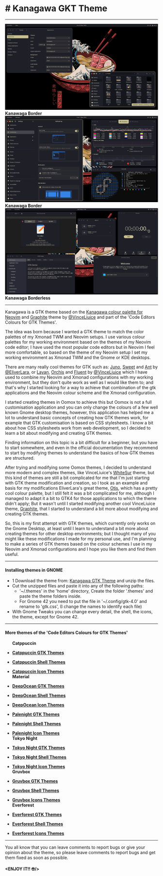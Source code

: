 # # Kanagawa GKT Theme

---

![Kanawaga Border](https://raw.githubusercontent.com/Fausto-Korpsvart/Kanagawa-GKT-Theme/main/screenshots/01-Kanagawa.png)
**Kanawaga Border**
![Kanawaga Border](https://raw.githubusercontent.com/Fausto-Korpsvart/Kanagawa-GKT-Theme/main/screenshots/02-Kanagawa.png)
**Kanawaga Border**
![Kanawaga Borderless](https://raw.githubusercontent.com/Fausto-Korpsvart/Kanagawa-GKT-Theme/main/screenshots/03-Kanagawa.png)
**Kanawaga Borderless**

---

Kanagawa is a GTK theme based on the [Kanagawa colour palette for Neovim](https://github.com/rebelot/kanagawa.nvim) and [Graphite](https://www.pling.com/p/1598493) theme by [@VinceLiuice](https://www.pling.com/u/vinceliuice) and part of the 'Code Editors Colours for GTK Themes'.

The idea was born because I wanted a GTK theme to match the color palettes of my Xmonad TWM and Neovim setups. I use various colour palettes for my working environment based on the themes of my Neovim code editor; I have used the most popular code editors but in Neovim I feel more comfortable, so based on the theme of my Neovim setup I set my working environment as Xmonad TWM and the Gnome or KDE desktops.

There are many really cool themes for GTK such as: [Juno](https://www.pling.com/p/1280977), [Sweet](https://www.pling.com/p/1253385) and [Ant](https://www.pling.com/p/1099856) by [@EliverLara](https://www.pling.com/u/eliverlara), or [Layan](https://www.pling.com/p/1309214), [Orchis](https://www.pling.com/p/1357889) and [Fluent](https://www.pling.com/p/1477941) by [@VinceLiuice](https://www.pling.com/u/vinceliuice) which I have used to combine my Neovim and Xmonad configurations with my working environment, but they don't quite work as well as I would like them to; and that's why I started looking for a way to achieve that combination of the gtk applications and the Neovim colour scheme and the Xmonad configuration.

I started creating themes in Oomox to achieve this but Oomox is not a full customisation application and you can only change the colours of a few well known Gnome desktop themes, however, this application has helped me a lot to understand basic concepts of creating how GTK themes work, for example that GTK customisation is based on CSS stylesheets.
I know a bit about how CSS stylesheets work from web development, so I decided to learn a bit about modifying and creating GTK themes.

Finding information on this topic is a bit difficult for a beginner, but you have to start somewhere, and even in the official documentation they recommend to start by modifying themes to understand the basics of how GTK themes are structured.

After trying and modifying some Oomox themes, I decided to understand more modern and complex themes, like VinceLiuice's [WhiteSur](https://www.pling.com/p/1403328) theme, but this kind of themes are still a bit complicated for me that I'm just starting with GTK theme modification and creation, so I took as an example and basis for my modifications EliverLara's great theme, [Otis](https://www.pling.com/p/1619506), which has a pretty cool colour palette, but I still felt it was a bit complicated for me, although I managed to adapt it a bit to GTK4 for those applications to which the theme didn't apply; But it wasn't until I started modifying another cool VinceLiuice theme, [Graphite](https://www.pling.com/p/1598493), that I started to understand a bit more about modifying and creating GTK themes.

So, this is my first attempt with GTK themes, which currently only works on the Gnome Desktop, at least until I learn to understand a bit more about creating themes for other desktop environments; but I thought many of you might like these modifications I made for my personal use, and I'm planning to make a series of GTK themes based on the colour schemes I use in my Neovim and Xmonad configurations and I hope you like them and find them useful.

---

#### Installing themes in GNOME

- 1 Download the theme from: [Kanagawa GTK Theme](https://www.pling.com/s/Gnome/p/1810560) and unzip the files.
- Cut the unzipped files and paste it into any of the following paths:
  - '~/.themes' in the 'home' directory, Create the folder '.themes' and paste the theme folders inside.
  - For Gnome 42 you need to put the file in '~/.config/gtk-4.0' and rename to 'gtk.css', (I change the names to identify each file)
- With Gnome Tweaks you can change every detail, the shell, the icons, the theme, except for Gnome 42.

---

#### More themes of the 'Code Editors Colours for GTK Themes'

      **Catppuccin**

- [**Catppuccin GTK Themes**](https://www.pling.com/p/1715554/)  

- [**Catppuccin Shell Themes**](https://www.pling.com/p/1715555/)  

- [**Catppuccin Icon Themes**](https://www.pling.com/p/1715570/)  
  **Material**

- [**DeepOcean GTK Themes**](https://www.pling.com/p/1706139/)  

- [**DeepOcean Shell Themes**](https://www.pling.com/p/1706218/)  

- [**DeepOcean Icon Themes**](https://www.pling.com/p/1706189/)  

- [**Palenight GTK Themes**](https://www.pling.com/p/1706139/)  

- [**Palenight Shell Themes**](https://www.pling.com/p/1706218/)  

- [**Palenight Icon Themes**](https://www.pling.com/p/1706189/)  
  **Tokyo Night**

- [**Tokyo Night GTK Themes**](https://www.pling.com/p/1681315/)  

- [**Tokyo Night Shell Themes**](https://www.pling.com/p/1681470/)  

- [**Tokyo Night Icon Themes**](https://www.pling.com/p/1681475/)  
  **Gruvbox**

- [**Gruvbox GTK Themes**](https://www.pling.com/p/1681313/)  

- [**Gruvbox Shell Themes**](https://www.pling.com/p/1681451/)  

- [**Gruvbox Icons Themes**](https://www.pling.com/p/1681460/)  
  **Everforest**

- [**Everforest GTK Themes**](https://www.pling.com/p/1695467/)  

- [**Everforest Shell Themes**](https://www.pling.com/p/1695475/)  

- [**Everforest Icons Themes**](https://www.pling.com/p/1695476/)  

---

You all know that you can leave comments to report bugs or give your opinion about the theme, so please leave comments to report bugs and get them fixed as soon as possible.

#### **<ENJOY IT!! :nerd_face:/>**

